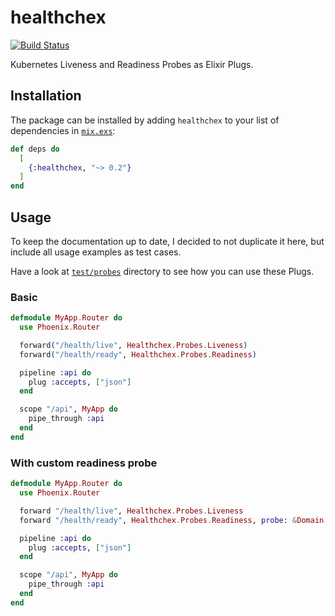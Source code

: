 # healthchex

[![Build Status](https://travis-ci.org/KamilLelonek/healthchex.svg?branch=master)](https://travis-ci.org/KamilLelonek/healthchex)

Kubernetes Liveness and Readiness Probes as Elixir Plugs.

## Installation

The package can be installed by adding `healthchex` to your list of dependencies in [`mix.exs`](mix.exs):

```elixir
def deps do
  [
    {:healthchex, "~> 0.2"}
  ]
end
```

## Usage

To keep the documentation up to date, I decided to not duplicate it here, but include all usage examples as test cases.

Have a look at [`test/probes`](./test/probes) directory to see how you can use these Plugs.

### Basic

```elixir
defmodule MyApp.Router do
  use Phoenix.Router

  forward("/health/live", Healthchex.Probes.Liveness)
  forward("/health/ready", Healthchex.Probes.Readiness)

  pipeline :api do
    plug :accepts, ["json"]
  end

  scope "/api", MyApp do
    pipe_through :api
  end
end
```

### With custom readiness probe

```elixir
defmodule MyApp.Router do
  use Phoenix.Router

  forward "/health/live", Healthchex.Probes.Liveness
  forward "/health/ready", Healthchex.Probes.Readiness, probe: &Domain.db_ready?/0

  pipeline :api do
    plug :accepts, ["json"]
  end

  scope "/api", MyApp do
    pipe_through :api
  end
end
```
